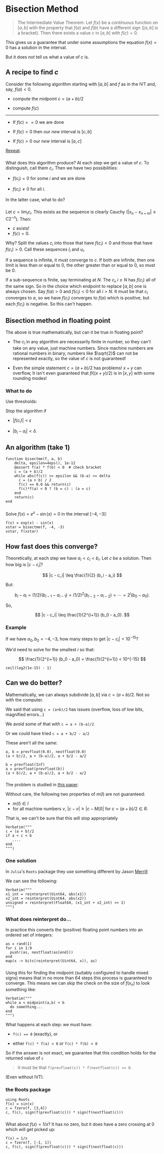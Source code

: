 # Bisection Method

> The Intermediate Value Theorem: Let $f(x)$ be a *continuous* function on $[a,b]$ with the property that $f(a)$ and $f(b)$ have a different sign ($[a,b]$ is a bracket). Then there exists a value $c$ in $[a,b]$ with $f(c) = 0$.

This gives us a guarantee that under some assumptions the equation $f(x) = 0$ has a solution in the interval.

But it does not tell us what a value of $c$ is.

## A recipe to find $c$

Consider the following algorithm starting with $[a,b]$ and $f$ as in the IVT and, say, $f(a) < 0$.

* compute the midpoint $c = (a+b)/2$

* compute $f(c)$

----

- If $f(c) == 0$ we are done

- If $f(c) < 0$ then our *new* interval is $[c,b]$

- If $f(c) > 0$ our *new* interval is $[a,c]$

[Repeat](http://calculuswithjulia.github.io/limits/intermediate_value_theorem.html#Bolzanoandthebisectionmethod).

###

What does this algorithm produce? At each step we get a value of $c$. To distinguish, call them $c_i$. Then we have two possibilities:

- $f(c_i) = 0$ for some $i$ and we are done

- $f(c_i) \neq 0$ for all $i$.

In the latter case, what to do?

###

Let $c = \lim_i c_i$. This exists as the sequence is clearly Cauchy ($|x_n - x_{n+m}| \leq C2^{-n}$). Then:

- $c$ exists!
- $f(c) = 0$.

Why? Split the values $c_i$ into those that have $f(c_i) < 0$ and those that have $f(c_i) > 0$. Call these sequences $l_i$ and $u_i$.

If a sequence is infinite, it must converge to $c$. If both are infinite, then one limit is less than or equal to $0$, the other greater than or equal to $0$, so must be $0$.

If a sub-sequence is finite, say terminating at $N$. The $c_i, i \geq N$ has $f(c_i)$ all of the same sign. So in the choice which endpoint to replace $[a,b]$ one is always chosen. Say $f(a) > 0$ and $f(c_i) < 0$ for all $i > N$. It must be that $c_i$ converges to $a$, so we have $f(c_i)$ converges to $f(a)$ which is positive, but each $f(c_i)$ is negative. So this can't happen.

## Bisection method in floating point

The above is true mathematically, but can it be true in floating point?

- The $c_i$ in any algorithm are necessarily finite in number, so they can't take on any value, just machine numbers. Since machine numbers are rational numbers in binary, numbers like $\sqrt{2}$ can not be represented exactly, so the value of $c$ is not guaranteed!

- Even the simple statement $c = (a+b)/2$ has problems! $x+y$ can overflow, It isn't even guaranteed that $fl((x+y)/2)$ is in $[x,y]$ with some rounding modes! 

### What to do

Use thresholds:

Stop the algorithm if

- $|f(c_i)| < \epsilon$

- $|b_i - a_i| < \delta$.

## An algorithm (take 1)

```
function bisectme(f, a, b)
    delta, epsilon=4eps(), 1e-12
	@assert f(a) * f(b) < 0  # check bracket
    c = (a + b)/2
	while abs(f(c)) >= epsilon && (b-a) >= delta
	  c = (a + b) / 2
	  f(c) == 0.0 && return(c)
	  f(c)*f(a) < 0 ? (b = c) : (a = c)
	end
	return(c)
end
```

###

Solve $f(x) = e^x - \sin(x) = 0$ in the interval $[-4, -3]$:

```
f(x) = exp(x) - sin(x)
xstar = bisectme(f, -4, -3)
xstar, f(xstar)
```

## How fast does this converge?

Theoretically, at each step we have $a_i < c_i < b_i$. Let $c$ be a solution. Then how big is $|c - c_i|$?

$$
|c - c_i| \leq \frac{1}{2} (b_i - a_i)
$$

But:

$$
b_i - a_i = (1/2)(b_{i-1} - a_{i-1}) = (1/2)^2 (b_{i-2} - a_{i-2}) = \cdots = 2^{i}(b_0 - a_0).
$$ 

So,

$$
|c - c_i| \leq \frac{1}{2^{i+1}} (b_0 - a_0).
$$

### Example

If we have $a_0, b_0 = -4, -3$, how many steps to get $|c - c_i| < 10^{-15}$?

We'd need to solve for the smallest $i$ so that:

$$
\frac{1}{2^{i+1}} (b_0 - a_0) = \frac{1}{2^{i+1}} < 10^{-15}
$$

```
ceil(log2(1e-15) - 1)
```

## Can we do better?

Mathematically, we can always subdivide $[a,b]$ via $c=(a+b)/2$. Not so with the computer.

We said that using
`c = (a+b)/2` has issues (overflow, loss of low bits, magnified errors...)

We avoid some of that with `c = a + (b-a)/2`

Or we could have tried `c = a + b/2 - a/2`

These aren't all the same:

```
a, b = prevfloat(0.0), nextfloat(0.0)
(a + b)/2, a + (b-a)/2, a + b/2 - a/2
```


```
b = prevfloat(Inf)
a = prevfloat(prevfloat(b))
(a + b)/2, a + (b-a)/2, a + b/2 - a/2
```

### 

The problem is studied in [this paper](https://hal.archives-ouvertes.fr/hal-00576641v1/document).

Without care, the following two properties of $m(I)$ are not guaranteed:

* $m(I) \in I$
* for all machine numbers $v$, $|c - v| \geq |c - M(I)|$ for $c = (a + b)/2 \in R$.


That is, we can't be sure that this will stop appropriately

```
Verbatim("""
c = (a + b)/2
if a < c < b
   ....
end
""")
```


### One solution

In `Julia`'s `Roots` package they use something different by Jason [Merrill](http://squishythinking.com/2014/02/22/bisecting-floats/)

We can see the following:

```
Verbatim("""
x1_int = reinterpret(Uint64, abs(x1))
x2_int = reinterpret(Uint64, abs(x2))
unsigned = reinterpret(Float64, (x1_int + x2_int) >> 1)
""")
```

### What does reinterpret do...

In practice this converts the (positive) floating point numbers into an ordered set of integers:


```
as = rand(1)
for i in 1:9
  push!(as, nextfloat(as[end]))
end
map(x -> bits(reinterpret(Uint64, x)), as)
```

###

Using this for finding the midpoint (suitably configured to handle mixed signs) means that in no more than 64 steps this process is guaranteed to converge. This means we can skip the check on the size of $f(x_n)$ to look something like:

```
Verbatim("""
while a < midpoint(a,b) < b
  do something...
end
""")
```

What happens at each step: we must have:

- `f(c) == 0` (exactly), or

- either `f(c) * f(a) < 0` or `f(c) * f(b) < 0`

So if the answer is not exact, we guarantee that this condition holds for the returned value of `c`

> It must be that `f(prevfloat(c)) * f(nextfloat(c)) <= 0`.

(Even without IVT).

### the Roots package

```
using Roots
f(x) = sin(x)
c = fzero(f, [3,4])
c, f(c), sign(f(prevfloat(c))) * sign(f(nextfloat(c)))
```

###

What about $f(x) = 1/x$? It has no zero, but it does have a zero crossing at $0$ which will get picked up:

```
f(x) = 1/x
c = fzero(f, [-1, 1])
c, f(c), sign(f(prevfloat(c))) * sign(f(nextfloat(c)))
```
